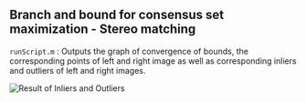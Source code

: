 ## Branch and bound for consensus set maximization - Stereo matching

`runScript.m` : Outputs the graph of convergence of bounds, the corresponding points of left and right image as well as corresponding inliers and outliers of left and right images.  

![Result of Inliers and Outliers](https://github.com/laurenf3395/Computer-Graphics-and-Vision-Projects/tree/master/Global%20Optimisation-%20Branch%20and%20Bound/Img_allpts.PNG)
